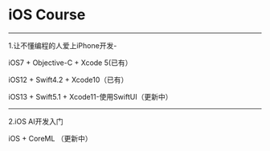 iOS Course
==========

-----------------------------------

1.让不懂编程的人爱上iPhone开发-

iOS7 + Objective-C + Xcode 5(已有）

iOS12 + Swift4.2 + Xcode10（已有）

iOS13 + Swift5.1 + Xcode11-使用SwiftUI（更新中）

-----------------------------------


2.iOS AI开发入门

iOS + CoreML （更新中）





